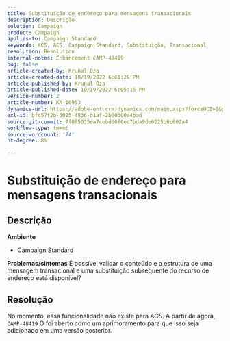 ```yaml
---
title: Substituição de endereço para mensagens transacionais
description: Descrição
solution: Campaign
product: Campaign
applies-to: Campaign Standard
keywords: KCS, ACS, Campaign Standard, Substituição, Transacional
resolution: Resolution
internal-notes: Enhancement CAMP-48419
bug: false
article-created-by: Krunal Oza
article-created-date: 10/19/2022 6:01:28 PM
article-published-by: Krunal Oza
article-published-date: 10/19/2022 6:05:15 PM
version-number: 2
article-number: KA-16953
dynamics-url: https://adobe-ent.crm.dynamics.com/main.aspx?forceUCI=1&pagetype=entityrecord&etn=knowledgearticle&id=b72c890b-d84f-ed11-bba2-00224808679b
exl-id: bfc57f2b-5025-4836-b1af-2b00d00a4bad
source-git-commit: 7f0f5035ea7cebd60f6ec7bda9de6225b6c602a4
workflow-type: tm+mt
source-wordcount: '74'
ht-degree: 8%

---
```


# Substituição de endereço para mensagens transacionais

## Descrição

<b>Ambiente</b>
- Campaign Standard



<b>Problemas/sintomas</b>
É possível validar o conteúdo e a estrutura de uma mensagem transacional e uma substituição subsequente do recurso de endereço está disponível?


## Resolução


No momento, essa funcionalidade não existe para *ACS*. A partir de agora, `CAMP-48419` O foi aberto como um aprimoramento para que isso seja adicionado em uma versão posterior.
